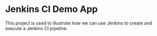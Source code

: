 # Jenkins CI Demo App
This project is used to illustrate how we can use Jenkins to create and execute a Jenkins CI pipeline.